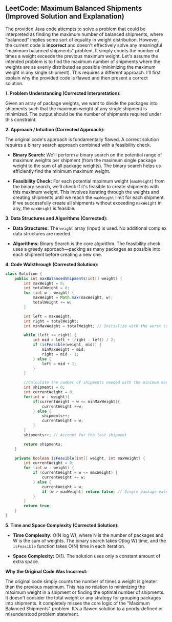 ## LeetCode: Maximum Balanced Shipments (Improved Solution and Explanation)

The provided Java code attempts to solve a problem that could be interpreted as finding the maximum number of balanced shipments, where "balanced" implies some sort of equality in weight distribution. However, the current code is **incorrect** and doesn't effectively solve any meaningful "maximum balanced shipments" problem.  It simply counts the number of times a weight exceeds the previous maximum weight.  Let's assume the intended problem is to find the maximum number of shipments where the weights are as evenly distributed as possible (minimizing the maximum weight in any single shipment). This requires a different approach.  I'll first explain why the provided code is flawed and then present a correct solution.


**1. Problem Understanding (Corrected Interpretation):**

Given an array of package weights, we want to divide the packages into shipments such that the maximum weight of any single shipment is minimized.  The output should be the number of shipments required under this constraint.

**2. Approach / Intuition (Corrected Approach):**

The original code's approach is fundamentally flawed. A correct solution requires a binary search approach combined with a feasibility check.

* **Binary Search:** We'll perform a binary search on the potential range of maximum weights per shipment (from the maximum single package weight to the sum of all package weights).  The binary search helps us efficiently find the minimum maximum weight.

* **Feasibility Check:**  For each potential maximum weight (`maxWeight`) from the binary search, we'll check if it's feasible to create shipments with this maximum weight.  This involves iterating through the weights and creating shipments until we reach the `maxWeight` limit for each shipment.  If we successfully create all shipments without exceeding `maxWeight` in any, the `maxWeight` is feasible.


**3. Data Structures and Algorithms (Corrected):**

* **Data Structures:**  The `weight` array (input) is used. No additional complex data structures are needed.

* **Algorithms:** Binary Search is the core algorithm.  The feasibility check uses a greedy approach—packing as many packages as possible into each shipment before creating a new one.


**4. Code Walkthrough (Corrected Solution):**

```java
class Solution {
    public int maxBalancedShipments(int[] weight) {
        int maxWeight = 0;
        int totalWeight = 0;
        for (int w : weight) {
            maxWeight = Math.max(maxWeight, w);
            totalWeight += w;
        }

        int left = maxWeight;
        int right = totalWeight;
        int minMaxWeight = totalWeight; // Initialize with the worst case

        while (left <= right) {
            int mid = left + (right - left) / 2;
            if (isFeasible(weight, mid)) {
                minMaxWeight = mid;
                right = mid - 1;
            } else {
                left = mid + 1;
            }
        }

        //Calculate the number of shipments needed with the minimum maximum weight
        int shipments = 0;
        int currentWeight = 0;
        for(int w : weight){
            if(currentWeight + w <= minMaxWeight){
                currentWeight +=w;
            } else {
                shipments++;
                currentWeight = w;
            }
        }
        shipments++; // Account for the last shipment

        return shipments;
    }

    private boolean isFeasible(int[] weight, int maxWeight) {
        int currentWeight = 0;
        for (int w : weight) {
            if (currentWeight + w <= maxWeight) {
                currentWeight += w;
            } else {
                currentWeight = w;
                if (w > maxWeight) return false; // Single package exceeds maxWeight
            }
        }
        return true;
    }
}
```

**5. Time and Space Complexity (Corrected Solution):**

* **Time Complexity:** O(N log W), where N is the number of packages and W is the sum of weights. The binary search takes O(log W) time, and the `isFeasible` function takes O(N) time in each iteration.

* **Space Complexity:** O(1). The solution uses only a constant amount of extra space.


**Why the Original Code Was Incorrect:**

The original code simply counts the number of times a weight is greater than the previous maximum.  This has no relation to minimizing the maximum weight in a shipment or finding the optimal number of shipments.  It doesn't consider the total weight or any strategy for grouping packages into shipments.  It completely misses the core logic of the "Maximum Balanced Shipments" problem.  It's a flawed solution to a poorly-defined or misunderstood problem statement.
